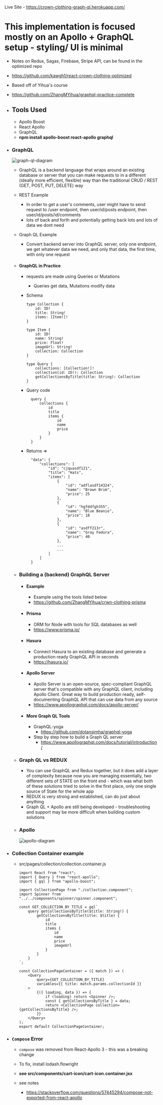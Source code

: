 Live Site - https://crown-clothing-graph-ql.herokuapp.com/

# This implementation is focused mostly on an Apollo + GraphQL setup - styling/ UI is minimal

-   Notes on Redux, Sagas, Firebase, Stripe API, can be found in the optimized repo
-   https://github.com/kawgh1/react-crown-clothing-optimized

-   Based off of Yihua's course
-   https://github.com/ZhangMYihua/graphql-practice-complete

-   ## Tools Used

    -   Apollo Boost
    -   React Apollo
    -   GraphQL
    -   **npm install apollo-boost react-apollo graphql**

-   ### GraphQL

    ![graph-ql-diagram](https://raw.githubusercontent.com/kawgh1/crown-clothing-graph-ql/master/diagrams/graphql-diagram.png)

    -   GraphQL is a backend language that wraps around an existing database or server that you can make requests to in a different (ideally more efficient, flexible) way than the traditional CRUD / REST (GET, POST, PUT, DELETE) way
    -   REST Example
        -   In order to get a user's comments, user might have to send request to /user endpoint, then user/id/posts endpoint, then user/id/posts/id/comments
        -   lots of back and forth and potentially getting back lots and lots of data we dont need
    -   Graph QL Example

        -   Convert backend server into GraphQL server, only one endpoint, we get whatever data we need, and only that data, the first time, with only one request

    -   #### GraphQL in Practice

        -   requests are made using Queries or Mutations
            -   Queries get data, Mutations modify data
        -   Schema

                type Collection {
                    id: ID!
                    title: String!
                    items: [Item!]!
                }

                type Item {
                    id: ID!
                    name: String!
                    price: Float!
                    imageUrl: String!
                    collection: Collection
                }

                type Query {
                    collections: [Collection!]!
                    collection(id: ID!): Collection
                    getCollectionsByTitle(title: String): Collection
                }

        -   Query code

                  query {
                      collections {
                          id
                          title
                          items {
                              id
                              name
                              price
                          }
                      }
                  }

        -   Returns =>

                  "data": {
                      "collections": [
                          "id": "cjquasdf121",
                          "title": "Hats",
                          "items": [
                              {
                                  "id": "adflasdf14324",
                                  "name": "Brown Brim",
                                  "price": 25
                              },
                              {
                                  "id": "hgfddfgh355",
                                  "name": "Blue Beanie",
                                  "price": 18
                              },
                              {
                                  "id": "asdff213r",
                                  "name": "Gray Fedora",
                                  "price": 40
                              },
                              ...
                              ...
                          ]
                      ]
                  }

    -   ### Building a (backend) GraphQL Server

        -   #### Example
            -   Example using the tools listed below
            -   https://github.com/ZhangMYihua/crwn-clothing-prisma
        -   #### Prisma
            -   ORM for Node with tools for SQL databases as well
            -   https://www.prisma.io/
        -   #### Hasura
            -   Connect Hasura to an existing database and generate a production ready GraphQL API in seconds
            -   https://hasura.io/
        -   #### Apollo Server

            -   Apollo Server is an open-source, spec-compliant GraphQL server that's compatible with any GraphQL client, including Apollo Client. Great way to build production ready, self-documenting GraphQL API that can use data from any source
            -   https://www.apollographql.com/docs/apollo-server/

        -   #### More Graph QL Tools
            -   GraphQL-yoga
                -   https://github.com/dotansimha/graphql-yoga
            -   Step by step how to build a Graph QL server
                -   https://www.apollographql.com/docs/tutorial/introduction/

    -   ### Graph QL vs REDUX

        -   You can use GraphQL and Redux together, but it does add a layer of complexity because now you are managing essentially, two different sets of STATE on the front end - which was what both of these solutions tried to solve in the first place, only one single source of State for the whole app
        -   REDUX is very strong and established, can do just about anything
        -   Graph QL + Apollo are still being developed - troubleshooting and support may be more difficult when building custom solutions

    -   ### Apollo
        ![apollo-diagram](https://raw.githubusercontent.com/kawgh1/crown-clothing-graph-ql/master/diagrams/apollo-diagram.png)

-   ### Collection Container example

    -   src/pages/collection/collection.container.js

            import React from "react";
            import { Query } from "react-apollo";
            import { gql } from "apollo-boost";

            import CollectionPage from "./collection.component";
            import Spinner from "../../components/spinner/spinner.component";

            const GET_COLLECTION_BY_TITLE = gql`
                query getCollectionsByTitle($title: String!) {
                    getCollectionsByTitle(title: $title) {
                        id
                        title
                        items {
                            id
                            name
                            price
                            imageUrl
                        }
                    }
                }
            `;

            const CollectionPageContainer = ({ match }) => (
                <Query
                    query={GET_COLLECTION_BY_TITLE}
                    variables={{ title: match.params.collectionId }}
                >
                    {({ loading, data }) => {
                        if (loading) return <Spinner />;
                        const { getCollectionsByTitle } = data;
                        return <CollectionPage collection={getCollectionsByTitle} />;
                    }}
                </Query>
            );
            export default CollectionPageContainer;

-   ### `Compose` Error

    -   `compose` was removed from React-Apollo 3 - this was a breaking change

    -   To fix, install lodash.flowright
    -   **see src/components/cart-icon/cart-icon.container.jsx**
    -   see notes
        -   https://stackoverflow.com/questions/57445294/compose-not-exported-from-react-apollo
